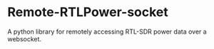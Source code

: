 # Remote-RTLPower-socket
A python library for remotely accessing RTL-SDR power data over a websocket.
